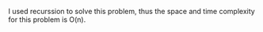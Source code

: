 I used recurssion to solve this problem, thus the space and time complexity for this problem is O(n).
